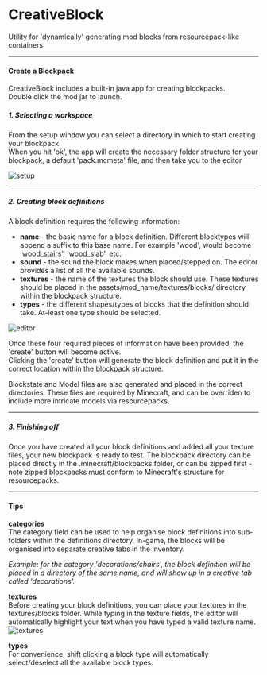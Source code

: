 # CreativeBlock
Utility for 'dynamically' generating mod blocks from resourcepack-like containers
___
#### Create a Blockpack
CreativeBlock includes a built-in java app for creating blockpacks.  
Double click the mod jar to launch.


##### 1. Selecting a workspace
From the setup window you can select a directory in which to start creating your blockpack.  
When you hit 'ok', the app will create the necessary folder structure for your blockpack, a default 'pack.mcmeta' file, and then take you to the editor

![setup](https://raw.githubusercontent.com/dags-/CreativeBlock/resources/image/setup.png)
___
##### 2. Creating block definitions
A block definition requires the following information:
- **name** - the basic name for a block definition. Different blocktypes will append a suffix to this base name. For example 'wood', would become 'wood_stairs', 'wood_slab', etc.
- **sound** - the sound the block makes when placed/stepped on. The editor provides a list of all the available sounds.
- **textures** - the name of the textures the block should use. These textures should be placed in the assets/mod_name/textures/blocks/ directory within the blockpack structure.
- **types** - the different shapes/types of blocks that the definition should take. At-least one type should be selected.

![editor](https://raw.githubusercontent.com/dags-/CreativeBlock/resources/image/editor.png)

Once these four required pieces of information have been provided, the 'create' button will become active.  
Clicking the 'create' button will generate the block definition and put it in the correct location within the blockpack structure.   

Blockstate and Model files are also generated and placed in the correct directories. These files are required by Minecraft, and can be overriden to include more intricate models via resourcepacks.
___
##### 3. Finishing off
Once you have created all your block definitions and added all your texture files, your new blockpack is ready to test. The blockpack directory can be placed directly in the .minecraft/blockpacks folder, or can be zipped first - note zipped blockpacks must conform to Minecraft's structure for resourcepacks.
___
#### Tips

**categories**  
The category field can be used to help organise block definitions into sub-folders within the definitions directory. In-game, the blocks will be organised into separate creative tabs in the inventory.

_Example: for the category 'decorations/chairs', the block definition will be placed in a directory of the same name, and will show up in a creative tab called 'decorations'._

**textures**  
Before creating your block definitions, you can place your textures in the textures/blocks folder. While typing in the texture fields, the editor will automatically highlight your text when you have typed a valid texture name.
![textures](https://raw.githubusercontent.com/dags-/CreativeBlock/resources/image/texture.gif)

**types**  
For convenience, shift clicking a block type will automatically select/deselect all the available block types.
